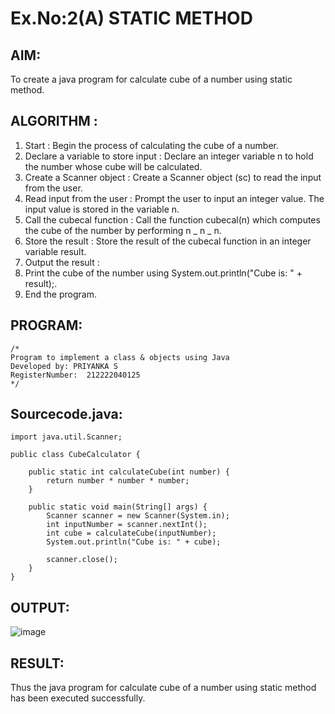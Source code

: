 # Ex.No:2(A) STATIC METHOD

## AIM:

To create a java program for calculate cube of a number using static method.

## ALGORITHM :

1.  Start : Begin the process of calculating the cube of a number.
2.  Declare a variable to store input : Declare an integer variable n to hold the number whose cube will be calculated.
3.  Create a Scanner object : Create a Scanner object (sc) to read the input from the user.
4.  Read input from the user : Prompt the user to input an integer value. The input value is stored in the variable n.
5.  Call the cubecal function : Call the function cubecal(n) which computes the cube of the number by performing n _ n _ n.
6.  Store the result : Store the result of the cubecal function in an integer variable result.
7.  Output the result :
8.  Print the cube of the number using System.out.println("Cube is: " + result);.
9.  End the program.

## PROGRAM:

```
/*
Program to implement a class & objects using Java
Developed by: PRIYANKA S
RegisterNumber:  212222040125
*/
```

## Sourcecode.java:

```
import java.util.Scanner;

public class CubeCalculator {

    public static int calculateCube(int number) {
        return number * number * number;
    }

    public static void main(String[] args) {
        Scanner scanner = new Scanner(System.in);
        int inputNumber = scanner.nextInt();
        int cube = calculateCube(inputNumber);
        System.out.println("Cube is: " + cube);

        scanner.close();
    }
}
```

## OUTPUT:

![image](https://github.com/user-attachments/assets/eccb37ec-b9d8-4a13-89d1-2c85460f77f2)

## RESULT:

Thus the java program for calculate cube of a number using static method has been executed successfully.
